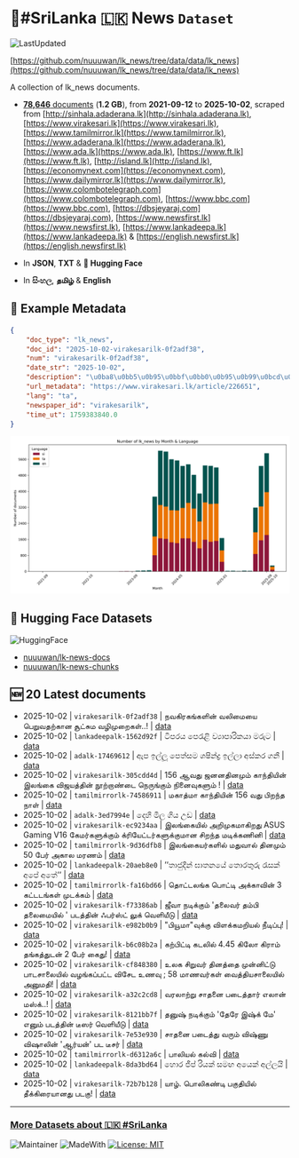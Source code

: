 # 📄#SriLanka 🇱🇰 News `Dataset`

![LastUpdated](https://img.shields.io/badge/last_updated-2025--10--02_11:19:23-green)

[https://github.com/nuuuwan/lk_news/tree/data/data/lk_news](https://github.com/nuuuwan/lk_news/tree/data/data/lk_news)

A collection of lk_news documents.

- [**78,646** documents](https://github.com/nuuuwan/lk_news/tree/data/data/lk_news) (**1.2 GB**), from **2021-09-12** to **2025-10-02**, scraped from [http://sinhala.adaderana.lk](http://sinhala.adaderana.lk), [https://www.virakesari.lk](https://www.virakesari.lk), [https://www.tamilmirror.lk](https://www.tamilmirror.lk), [https://www.adaderana.lk](https://www.adaderana.lk), [https://www.ada.lk](https://www.ada.lk), [https://www.ft.lk](https://www.ft.lk), [http://island.lk](http://island.lk), [https://economynext.com](https://economynext.com), [https://www.dailymirror.lk](https://www.dailymirror.lk), [https://www.colombotelegraph.com](https://www.colombotelegraph.com), [https://www.bbc.com](https://www.bbc.com), [https://dbsjeyaraj.com](https://dbsjeyaraj.com), [https://www.newsfirst.lk](https://www.newsfirst.lk), [https://www.lankadeepa.lk](https://www.lankadeepa.lk) & [https://english.newsfirst.lk](https://english.newsfirst.lk)

- In **JSON**, **TXT** & **🤗 Hugging Face**

- In **සිංහල**, **தமிழ்** & **English**

## 📝 Example Metadata

```json
{
    "doc_type": "lk_news",
    "doc_id": "2025-10-02-virakesarilk-0f2adf38",
    "num": "virakesarilk-0f2adf38",
    "date_str": "2025-10-02",
    "description": "\u0ba8\u0bb5\u0b95\u0bbf\u0bb0\u0b95\u0b99\u0bcd\u0b95\u0bb3\u0bbf\u0ba9\u0bcd \u0bb5\u0bb2\u0bbf\u0bae\u0bc8\u0baf\u0bc8 \u0baa\u0bc6\u0bb1\u0bc1\u0bb5\u0ba4\u0bb1\u0bcd\u0b95\u0bbe\u0ba9 \u0b9a\u0bc2\u0b9f\u0bcd\u0b9a\u0bc1\u0bae \u0bb5\u0bb4\u0bbf\u0bae\u0bc1\u0bb1\u0bc8\u0b95\u0bb3\u0bcd..!",
    "url_metadata": "https://www.virakesari.lk/article/226651",
    "lang": "ta",
    "newspaper_id": "virakesarilk",
    "time_ut": 1759383840.0
}
```

![Chart](https://raw.githubusercontent.com/nuuuwan/lk_news/refs/heads/data/data/lk_news/docs_by_month_and_lang.png)

## 🤗 Hugging Face Datasets

![HuggingFace](https://img.shields.io/badge/-HuggingFace-FDEE21?style=for-the-badge&logo=HuggingFace)

- [nuuuwan/lk-news-docs](https://huggingface.co/datasets/nuuuwan/lk-news-docs)
- [nuuuwan/lk-news-chunks](https://huggingface.co/datasets/nuuuwan/lk-news-chunks)

## 🆕 20 Latest documents

- 2025-10-02 | `virakesarilk-0f2adf38` | நவகிரகங்களின் வலிமையை பெறுவதற்கான சூட்சும வழிமுறைகள்..! | [data](https://github.com/nuuuwan/lk_news/tree/data/data/lk_news/2020s/2025/2025-10-02-virakesarilk-0f2adf38)
- 2025-10-02 | `lankadeepalk-1562d92f` | ටිපරය පෙරැළි ව්‍යාපාරිකයා මරුට | [data](https://github.com/nuuuwan/lk_news/tree/data/data/lk_news/2020s/2025/2025-10-02-lankadeepalk-1562d92f)
- 2025-10-02 | `adalk-17469612` | ඇප ඉල්ලූ පෙත්සම ශෂින්ද්‍ර ඉල්ලා අස්කර ගනී | [data](https://github.com/nuuuwan/lk_news/tree/data/data/lk_news/2020s/2025/2025-10-02-adalk-17469612)
- 2025-10-02 | `virakesarilk-305cdd4d` | 156 ஆவது ஜனனதினமும் காந்தியின் இலங்கை விஜயத்தின் நூற்றாண்டை நெருங்கும் நினைவுகளும் ! | [data](https://github.com/nuuuwan/lk_news/tree/data/data/lk_news/2020s/2025/2025-10-02-virakesarilk-305cdd4d)
- 2025-10-02 | `tamilmirrorlk-74586911` | மகாத்மா காந்தியின் 156 வது பிறந்த நாள் | [data](https://github.com/nuuuwan/lk_news/tree/data/data/lk_news/2020s/2025/2025-10-02-tamilmirrorlk-74586911)
- 2025-10-02 | `adalk-3ed7994e` | දෙහි මිල ගිය උඩ | [data](https://github.com/nuuuwan/lk_news/tree/data/data/lk_news/2020s/2025/2025-10-02-adalk-3ed7994e)
- 2025-10-02 | `virakesarilk-ec9234aa` | இலங்கையில் அறிமுகமாகிறது ASUS Gaming V16 கேமர்களுக்கும்  க்ரியேட்டர்களுக்குமான சிறந்த மடிக்கணினி | [data](https://github.com/nuuuwan/lk_news/tree/data/data/lk_news/2020s/2025/2025-10-02-virakesarilk-ec9234aa)
- 2025-10-02 | `tamilmirrorlk-9d36dfb8` | இலங்கையர்களில்  மதுவால் தினமும்  50  பேர் அகால மரணம் | [data](https://github.com/nuuuwan/lk_news/tree/data/data/lk_news/2020s/2025/2025-10-02-tamilmirrorlk-9d36dfb8)
- 2025-10-02 | `lankadeepalk-20aeb8e0` | ’’තාජුදීන් ඝාතනයේ තොරතුරු රැසක් අපේ අතේ’’ | [data](https://github.com/nuuuwan/lk_news/tree/data/data/lk_news/2020s/2025/2025-10-02-lankadeepalk-20aeb8e0)
- 2025-10-02 | `tamilmirrorlk-fa16bd66` | தொட்டலங்க பொட்டி அக்காவின் 3 கட்டடங்கள் முடக்கம் | [data](https://github.com/nuuuwan/lk_news/tree/data/data/lk_news/2020s/2025/2025-10-02-tamilmirrorlk-fa16bd66)
- 2025-10-02 | `virakesarilk-f73386ab` | ஜீவா நடிக்கும் 'தலைவர் தம்பி தலைமையில் ' படத்தின் ஃபர்ஸ்ட் லுக் வெளியீடு | [data](https://github.com/nuuuwan/lk_news/tree/data/data/lk_news/2020s/2025/2025-10-02-virakesarilk-f73386ab)
- 2025-10-02 | `virakesarilk-e982b0b9` | "பியூமா"வுக்கு விளக்கமறியல் நீடிப்பு! | [data](https://github.com/nuuuwan/lk_news/tree/data/data/lk_news/2020s/2025/2025-10-02-virakesarilk-e982b0b9)
- 2025-10-02 | `virakesarilk-b6c08b2a` | கற்பிட்டி கடலில் 4.45 கிலோ கிராம் தங்கத்துடன் 2 பேர் கைது! | [data](https://github.com/nuuuwan/lk_news/tree/data/data/lk_news/2020s/2025/2025-10-02-virakesarilk-b6c08b2a)
- 2025-10-02 | `virakesarilk-cf848380` | உலக சிறுவர் தினத்தை முன்னிட்டு பாடசாலையில் வழங்கப்பட்ட விசேட உணவு ; 58 மாணவர்கள் வைத்தியசாலையில் அனுமதி! | [data](https://github.com/nuuuwan/lk_news/tree/data/data/lk_news/2020s/2025/2025-10-02-virakesarilk-cf848380)
- 2025-10-02 | `virakesarilk-a32c2cd8` | வரலாற்று சாதனை படைத்தார் எலான் மஸ்க்..! | [data](https://github.com/nuuuwan/lk_news/tree/data/data/lk_news/2020s/2025/2025-10-02-virakesarilk-a32c2cd8)
- 2025-10-02 | `virakesarilk-8121bb7f` | தனுஷ் நடிக்கும் 'தேரே இஷ்க் மே' எனும் படத்தின் டீஸர் வெளியீடு | [data](https://github.com/nuuuwan/lk_news/tree/data/data/lk_news/2020s/2025/2025-10-02-virakesarilk-8121bb7f)
- 2025-10-02 | `virakesarilk-7e53e930` | சாதனை படைத்து வரும் விஷ்ணு விஷாலின் 'ஆர்யன்' பட டீசர் | [data](https://github.com/nuuuwan/lk_news/tree/data/data/lk_news/2020s/2025/2025-10-02-virakesarilk-7e53e930)
- 2025-10-02 | `tamilmirrorlk-d6312a6c` | பாலியல் கல்வி | [data](https://github.com/nuuuwan/lk_news/tree/data/data/lk_news/2020s/2025/2025-10-02-tamilmirrorlk-d6312a6c)
- 2025-10-02 | `lankadeepalk-8da3bd64` | හොර ජීප් රියක් සමඟ අයෙක් අල්ලයි | [data](https://github.com/nuuuwan/lk_news/tree/data/data/lk_news/2020s/2025/2025-10-02-lankadeepalk-8da3bd64)
- 2025-10-02 | `virakesarilk-72b7b128` | யாழ். பொலிகண்டி பகுதியில் தீக்கிரையானது படகு! | [data](https://github.com/nuuuwan/lk_news/tree/data/data/lk_news/2020s/2025/2025-10-02-virakesarilk-72b7b128)

---

### [More Datasets about 🇱🇰 #SriLanka](https://github.com/nuuuwan/lk_datasets)

![Maintainer](https://img.shields.io/badge/maintainer-nuuuwan-red)
![MadeWith](https://img.shields.io/badge/made_with-python-blue)
[![License: MIT](https://img.shields.io/badge/License-MIT-yellow.svg)](https://opensource.org/licenses/MIT)
